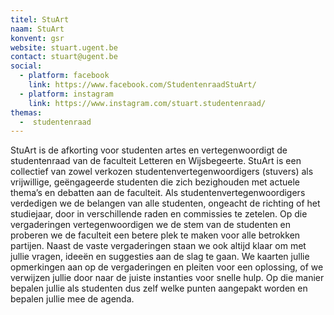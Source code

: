 ```yaml
---
titel: StuArt
naam: StuArt
konvent: gsr
website: stuart.ugent.be
contact: stuart@ugent.be
social:
  - platform: facebook
    link: https://www.facebook.com/StudentenraadStuArt/
  - platform: instagram
    link: https://www.instagram.com/stuart.studentenraad/
themas:
  -  studentenraad
---
```

StuArt is de afkorting voor studenten artes en vertegenwoordigt de studentenraad van de faculteit Letteren en Wijsbegeerte. StuArt is een collectief van zowel verkozen studentenvertegenwoordigers (stuvers) als vrijwillige, geëngageerde studenten die zich bezighouden met actuele thema’s en debatten aan de faculteit. Als studentenvertegenwoordigers verdedigen we de belangen van alle studenten, ongeacht de richting of het studiejaar, door in verschillende raden en commissies te zetelen. Op die vergaderingen vertegenwoordigen we de stem van de studenten en proberen we de faculteit een betere plek te maken voor alle betrokken partijen. Naast de vaste vergaderingen staan we ook altijd klaar om met jullie vragen, ideeën en suggesties aan de slag te gaan. We kaarten jullie opmerkingen aan op de vergaderingen en pleiten voor een oplossing, of we verwijzen jullie door naar de juiste instanties voor snelle hulp. Op die manier bepalen jullie als studenten dus zelf welke punten aangepakt worden en bepalen jullie mee de agenda.
